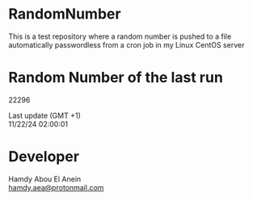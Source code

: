 # RandomNumber    
This is a test repository where a random number is pushed to a file automatically passwordless from a cron job in my Linux CentOS server    
# Random Number of the last run   
22296
      
Last update (GMT +1)    
11/22/24 02:00:01
# Developer    
Hamdy Abou El Anein   
hamdy.aea@protonmail.com
